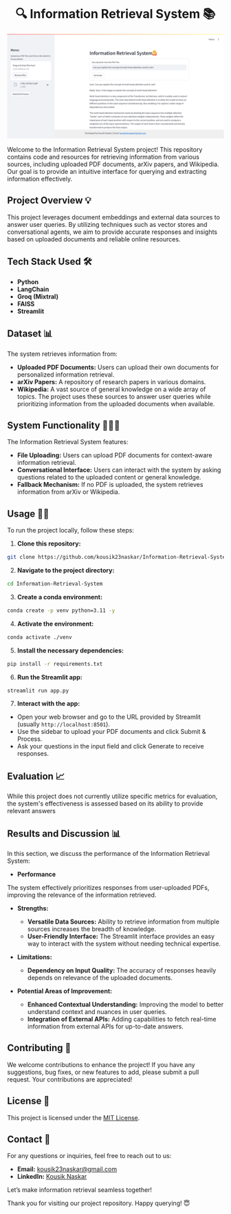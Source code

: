 <h1 align="center">🔍 Information Retrieval System 📚</h1> <p align="center"> <img src="image/streamlit_Information_Retrieval.png" alt="Information Retrieval" width="600"/> </p> <p> Welcome to the Information Retrieval System project! This repository contains code and resources for retrieving information from various sources, including uploaded PDF documents, arXiv papers, and Wikipedia. Our goal is to provide an intuitive interface for querying and extracting information effectively. </p>

## Project Overview 💡
This project leverages document embeddings and external data sources to answer user queries. By utilizing techniques such as vector stores and conversational agents, we aim to provide accurate responses and insights based on uploaded documents and reliable online resources.

## Tech Stack Used 🛠️
- **Python**
- **LangChain**
- **Groq (Mixtral)**
- **FAISS**
- **Streamlit**

## Dataset 📊
The system retrieves information from:

- **Uploaded PDF Documents:** Users can upload their own documents for personalized information retrieval.
- **arXiv Papers:** A repository of research papers in various domains.
- **Wikipedia:** A vast source of general knowledge on a wide array of topics.
The project uses these sources to answer user queries while prioritizing information from the uploaded documents when available.

## System Functionality 🧑🏻‍💻
The Information Retrieval System features:

- **File Uploading:** Users can upload PDF documents for context-aware information retrieval.
- **Conversational Interface:** Users can interact with the system by asking questions related to the uploaded content or general knowledge.
- **Fallback Mechanism:** If no PDF is uploaded, the system retrieves information from arXiv or Wikipedia.

## Usage 💪🏻
To run the project locally, follow these steps:

1. **Clone this repository:**
  ```bash
  git clone https://github.com/kousik23naskar/Information-Retrieval-System
  ```
2. **Navigate to the project directory:**
  ```bash
  cd Information-Retrieval-System
  ```
3. **Create a conda environment:**
  ```bash
  conda create -p venv python=3.11 -y
  ```
4. **Activate the environment:**
  ```bash
  conda activate ./venv
  ```
5. **Install the necessary dependencies:**
  ```bash
  pip install -r requirements.txt
  ```
6. **Run the Streamlit app:**
  ```bash
  streamlit run app.py
  ```
7. **Interact with the app:**
- Open your web browser and go to the URL provided by Streamlit (usually `http://localhost:8501`).
- Use the sidebar to upload your PDF documents and click Submit & Process.
- Ask your questions in the input field and click Generate to receive responses.

## Evaluation 📈
While this project does not currently utilize specific metrics for evaluation, the system's effectiveness is assessed based on its ability to provide relevant answers

## Results and Discussion 📊
In this section, we discuss the performance of the Information Retrieval System:

- **Performance**

The system effectively prioritizes responses from user-uploaded PDFs, improving the relevance of the information retrieved.
- **Strengths:**

  - **Versatile Data Sources:** Ability to retrieve information from multiple sources increases the breadth of knowledge.
  - **User-Friendly Interface:** The Streamlit interface provides an easy way to interact with the system without needing technical expertise.
- **Limitations:**

  - **Dependency on Input Quality:** The accuracy of responses heavily depends on relevance of the uploaded documents.
- **Potential Areas of Improvement:**

  - **Enhanced Contextual Understanding:** Improving the model to better understand context and nuances in user queries.
  - **Integration of External APIs:** Adding capabilities to fetch real-time information from external APIs for up-to-date answers.

## Contributing 🤝
We welcome contributions to enhance the project! If you have any suggestions, bug fixes, or new features to add, please submit a pull request. Your contributions are appreciated!

## License 🔐
This project is licensed under the [MIT License](LICENSE).

## Contact 📩
For any questions or inquiries, feel free to reach out to us:
- **Email:** kousik23naskar@gmail.com
- **LinkedIn:** [Kousik Naskar](https://www.linkedin.com/in/dr-kousik-naskar/)

Let’s make information retrieval seamless together!

Thank you for visiting our project repository. Happy querying! 😇